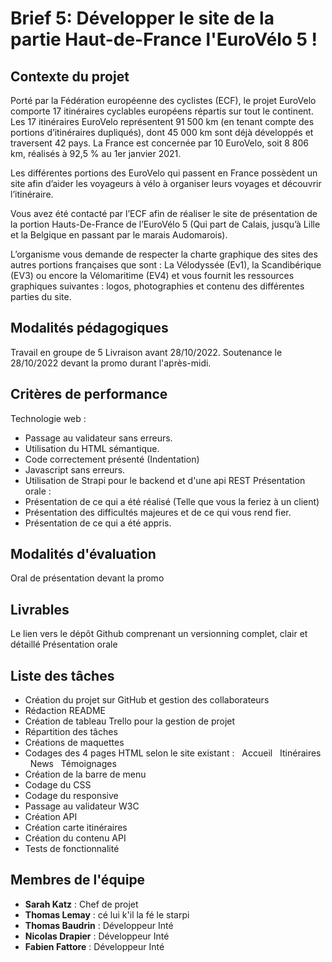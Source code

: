 # Brief 5: Développer le site de la partie Haut-de-France l'EuroVélo 5 !


## Contexte du projet

Porté par la Fédération européenne des cyclistes (ECF), le projet EuroVelo comporte 17 itinéraires cyclables européens répartis sur tout le continent. Les 17 itinéraires EuroVelo représentent 91 500 km (en tenant compte des portions d’itinéraires dupliqués), dont 45 000 km sont déjà développés et traversent 42 pays. La France est concernée par 10 EuroVelo, soit 8 806 km, réalisés à 92,5 % au 1er janvier 2021.

Les différentes portions des EuroVelo qui passent en France possèdent un site afin d’aider les voyageurs à vélo à organiser leurs voyages et découvrir l’itinéraire.

Vous avez été contacté par l’ECF afin de réaliser le site de présentation de la portion Hauts-De-France de l’EuroVélo 5 (Qui part de Calais, jusqu’à Lille et la Belgique en passant par le marais Audomarois).

L’organisme vous demande de respecter la charte graphique des sites des autres portions françaises que sont : La Vélodyssée (Ev1), la Scandibérique (EV3) ou encore la Vélomaritime (EV4) et vous fournit les ressources graphiques suivantes : logos, photographies et contenu des différentes parties du site.

## Modalités pédagogiques

Travail en groupe de 5
Livraison avant 28/10/2022.
Soutenance le 28/10/2022 devant la promo durant l'après-midi.

## Critères de performance

Technologie web :
- Passage au validateur sans erreurs.
- Utilisation du HTML sémantique.
- Code correctement présenté (Indentation)
- Javascript sans erreurs.
- Utilisation de Strapi pour le backend et d'une api REST
Présentation orale :
- Présentation de ce qui a été réalisé (Telle que vous la feriez à un client)
- Présentation des difficultés majeures et de ce qui vous rend fier.
- Présentation de ce qui a été appris.

## Modalités d'évaluation

Oral de présentation devant la promo

## Livrables

Le lien vers le dépôt Github comprenant un versionning complet, clair et détaillé
Présentation orale

## Liste des tâches

- Création du projet sur GitHub et gestion des collaborateurs
- Rédaction README
- Création de tableau Trello pour la gestion de projet
- Répartition des tâches
- Créations de maquettes
- Codages des 4 pages HTML selon le site existant :
&nbsp; Accueil
&nbsp; Itinéraires
&nbsp; News
&nbsp; Témoignages
- Création de la barre de menu
- Codage du CSS
- Codage du responsive
- Passage au validateur W3C
- Création API
- Création carte itinéraires
- Création du contenu API
- Tests de fonctionnalité

## Membres de l'équipe

- **Sarah Katz** : Chef de projet
- **Thomas Lemay** : cé lui k'il la fé le starpi
- **Thomas Baudrin** : Développeur Inté
- **Nicolas Drapier** : Développeur Inté
- **Fabien Fattore** : Développeur Inté